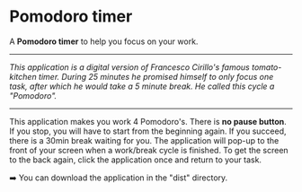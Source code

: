 # Pomodoro timer
A <strong>Pomodoro timer</strong> to help you focus on your work. 
<hr>
<i>This application is a digital version of Francesco Cirillo's famous tomato-kitchen timer. During 25 minutes he promised himself to only focus one task, after which he would take a 5 minute break. He called this cycle a "Pomodoro".</i> 
<hr>
This application makes you work 4 Pomodoro's. There is <strong>no pause button</strong>. If you stop, you will have to start from the beginning again. If you succeed, there is a 30min break waiting for you. The application will pop-up to the front of your screen when a work/break cycle is finished. To get the screen to the back again, click the application once and return to your task.


:arrow_right: You can download the application in the "dist" directory.
